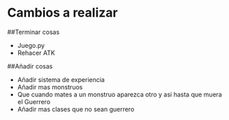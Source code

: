 # Cambios a realizar

##Terminar cosas

- Juego.py
- Rehacer ATK

##Añadir cosas

- Añadir sistema de experiencia
- Añadir mas monstruos
- Que cuando mates a un monstruo aparezca otro y asi hasta que muera el Guerrero
- Añadir mas clases que no sean guerrero

